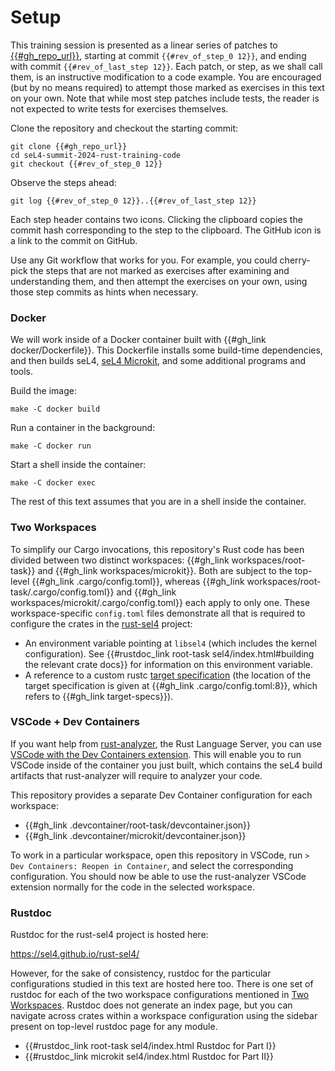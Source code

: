 <!--
    Copyright 2024, Colias Group, LLC

    SPDX-License-Identifier: CC-BY-SA-4.0
-->

# Setup

This training session is presented as a linear series of patches to [{{#gh_repo_url}}]({{#gh_repo_url}}), starting at commit `{{#rev_of_step_0 12}}`, and ending with commit `{{#rev_of_last_step 12}}`.
Each patch, or step, as we shall call them, is an instructive modification to a code example.
You are encouraged (but by no means required) to attempt those marked as exercises in this text on your own.
Note that while most step patches include tests, the reader is not expected to write tests for exercises themselves.

Clone the repository and checkout the starting commit:

```
git clone {{#gh_repo_url}}
cd seL4-summit-2024-rust-training-code
git checkout {{#rev_of_step_0 12}}
```

Observe the steps ahead:

```
git log {{#rev_of_step_0 12}}..{{#rev_of_last_step 12}}
```

Each step header contains two icons.
Clicking the clipboard copies the commit hash corresponding to the step to the clipboard.
The GitHub icon is a link to the commit on GitHub.

Use any Git workflow that works for you.
For example, you could cherry-pick the steps that are not marked as exercises after examining and understanding them, and then attempt the exercises on your own, using those step commits as hints when necessary.

### Docker

We will work inside of a Docker container built with {{#gh_link docker/Dockerfile}}.
This Dockerfile installs some build-time dependencies, and then builds seL4, [seL4 Microkit](https://github.com/seL4/microkit), and some additional programs and tools.

Build the image:

```
make -C docker build
```

Run a container in the background:

```
make -C docker run
```

Start a shell inside the container:

```
make -C docker exec
```

The rest of this text assumes that you are in a shell inside the container.

### Two Workspaces

To simplify our Cargo invocations, this repository's Rust code has been divided between two distinct workspaces: {{#gh_link workspaces/root-task}} and {{#gh_link workspaces/microkit}}.
Both are subject to the top-level {{#gh_link .cargo/config.toml}}, whereas {{#gh_link workspaces/root-task/.cargo/config.toml}} and {{#gh_link workspaces/microkit/.cargo/config.toml}} each apply to only one.
These workspace-specific `config.toml` files demonstrate all that is required to configure the crates in the [rust-sel4](https://github.com/seL4/rust-sel4) project:

- An environment variable pointing at `libsel4` (which includes the kernel configuration).
  See {{#rustdoc_link root-task sel4/index.html#building the relevant crate docs}} for information on this environment variable.
- A reference to a custom rustc [target specification](https://docs.rust-embedded.org/embedonomicon/custom-target.html) (the location of the target specification is given at {{#gh_link .cargo/config.toml:8}}, which refers to {{#gh_link target-specs}}).

### VSCode + Dev Containers

If you want help from [rust-analyzer](https://rust-analyzer.github.io/), the Rust Language Server, you can use [VSCode with the Dev Containers extension](https://code.visualstudio.com/docs/devcontainers/tutorial).
This will enable you to run VSCode inside of the container you just built, which contains the seL4 build artifacts that rust-analyzer will require to analyzer your code.

This repository provides a separate Dev Container configuration for each workspace:
- {{#gh_link .devcontainer/root-task/devcontainer.json}}
- {{#gh_link .devcontainer/microkit/devcontainer.json}}

To work in a particular workspace, open this repository in VSCode, run `> Dev Containers: Reopen in Container`, and select the corresponding configuration.
You should now be able to use the rust-analyzer VSCode extension normally for the code in the selected workspace.

### Rustdoc

Rustdoc for the rust-sel4 project is hosted here:

<https://sel4.github.io/rust-sel4/>

However, for the sake of consistency, rustdoc for the particular configurations studied in this text are hosted here too.
There is one set of rustdoc for each of the two workspace configurations mentioned in [Two Workspaces](#two-workspaces).
Rustdoc does not generate an index page, but you can navigate across crates within a workspace configuration using the sidebar present on top-level rustdoc page for any module.

- {{#rustdoc_link root-task sel4/index.html Rustdoc for Part I}}
- {{#rustdoc_link microkit sel4/index.html Rustdoc for Part II}}
